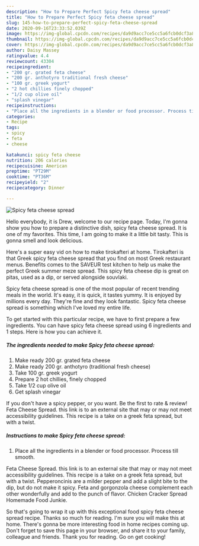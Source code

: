 ```yaml
---
description: "How to Prepare Perfect Spicy feta cheese spread"
title: "How to Prepare Perfect Spicy feta cheese spread"
slug: 145-how-to-prepare-perfect-spicy-feta-cheese-spread
date: 2020-09-16T23:33:52.039Z
image: https://img-global.cpcdn.com/recipes/da9d9acc7ce5cc5a6fcb0dcf3a8210ba/751x532cq70/spicy-feta-cheese-spread-recipe-main-photo.jpg
thumbnail: https://img-global.cpcdn.com/recipes/da9d9acc7ce5cc5a6fcb0dcf3a8210ba/751x532cq70/spicy-feta-cheese-spread-recipe-main-photo.jpg
cover: https://img-global.cpcdn.com/recipes/da9d9acc7ce5cc5a6fcb0dcf3a8210ba/751x532cq70/spicy-feta-cheese-spread-recipe-main-photo.jpg
author: Daisy Massey
ratingvalue: 4.4
reviewcount: 43304
recipeingredient:
- "200 gr. grated feta cheese"
- "200 gr. anthotyro traditional fresh cheese"
- "100 gr. greek yogurt"
- "2 hot chillies finely chopped"
- "1/2 cup olive oil"
- "splash vinegar"
recipeinstructions:
- "Place all the ingredients in a blender or food processor. Process till smooth."
categories:
- Recipe
tags:
- spicy
- feta
- cheese

katakunci: spicy feta cheese 
nutrition: 206 calories
recipecuisine: American
preptime: "PT29M"
cooktime: "PT36M"
recipeyield: "2"
recipecategory: Dinner

---
```



![Spicy feta cheese spread](https://img-global.cpcdn.com/recipes/da9d9acc7ce5cc5a6fcb0dcf3a8210ba/751x532cq70/spicy-feta-cheese-spread-recipe-main-photo.jpg)

Hello everybody, it is Drew, welcome to our recipe page. Today, I'm gonna show you how to prepare a distinctive dish, spicy feta cheese spread. It is one of my favorites. This time, I am going to make it a little bit tasty. This is gonna smell and look delicious.

Here&#39;s a super easy vid on how to make tirokafteri at home. Tirokafteri is that Greek spicy feta cheese spread that you find on most Greek restaurant menus. Benefits comes to the SAVEUR test kitchen to help us make the perfect Greek summer meze spread. This spicy feta cheese dip is great on pitas, used as a dip, or served alongside souvlaki.

Spicy feta cheese spread is one of the most popular of recent trending meals in the world. It's easy, it is quick, it tastes yummy. It is enjoyed by millions every day. They're fine and they look fantastic. Spicy feta cheese spread is something which I've loved my entire life.


To get started with this particular recipe, we have to first prepare a few ingredients. You can have spicy feta cheese spread using 6 ingredients and 1 steps. Here is how you can achieve it.

<!--inarticleads1-->

##### The ingredients needed to make Spicy feta cheese spread:

1. Make ready 200 gr. grated feta cheese
1. Make ready 200 gr. anthotyro (traditional fresh cheese)
1. Take 100 gr. greek yogurt
1. Prepare 2 hot chillies, finely chopped
1. Take 1/2 cup olive oil
1. Get splash vinegar


If you don&#39;t have a spicy pepper, or you want. Be the first to rate &amp; review! Feta Cheese Spread. this link is to an external site that may or may not meet accessibility guidelines. This recipe is a take on a greek feta spread, but with a twist. 

<!--inarticleads2-->

##### Instructions to make Spicy feta cheese spread:

1. Place all the ingredients in a blender or food processor. Process till smooth.


Feta Cheese Spread. this link is to an external site that may or may not meet accessibility guidelines. This recipe is a take on a greek feta spread, but with a twist. Pepperoncinis are a milder pepper and add a slight bite to the dip, but do not make it spicy. Feta and gorgonzola cheese complement each other wonderfully and add to the punch of flavor. Chicken Cracker Spread Homemade Food Junkie. 

So that's going to wrap it up with this exceptional food spicy feta cheese spread recipe. Thanks so much for reading. I'm sure you will make this at home. There's gonna be more interesting food in home recipes coming up. Don't forget to save this page in your browser, and share it to your family, colleague and friends. Thank you for reading. Go on get cooking!
